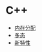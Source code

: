 # C++

* [内存分配](/chapters/cpp/memory.md)
* [多态](/chapters/cpp/polymorphism.md)
* [新特性](/chapters/cpp/new-features.md)
